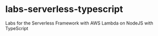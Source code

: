 # labs-serverless-typescript
Labs for the Serverless Framework with AWS Lambda on NodeJS with TypeScript
